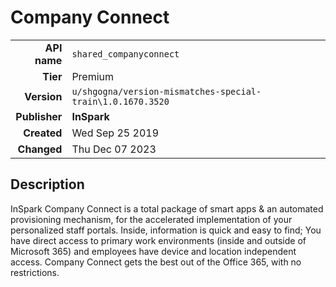 # Company Connect
| | |
|-:|-|
|**API name**|`shared_companyconnect`|
|**Tier**|Premium|
|**Version**|`u/shgogna/version-mismatches-special-train\1.0.1670.3520`|
|**Publisher**|**InSpark**|
|**Created**|Wed Sep 25 2019|
|**Changed**|Thu Dec 07 2023|

## Description
InSpark Company Connect is a total package of smart apps & an automated provisioning mechanism, for the accelerated implementation of your personalized staff portals. Inside, information is quick and easy to find; You have direct access to primary work environments (inside and outside of Microsoft 365) and employees have device and location independent access. Company Connect gets the best out of the Office 365, with no restrictions.

